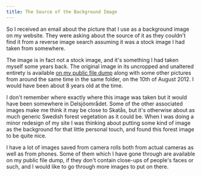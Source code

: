 ```yaml
---
title: The Source of the Background Image
---
```


So I received an email about the picture that I use as a background image on my website. They were asking about the source of it as they couldn't find it from a reverse image search assuming it was a stock image I had taken from somewhere.

<!--more-->

The image is in fact not a stock image, and it's something I had taken myself some years back. The original image in its uncropped and unaltered entirety is available [on my public file dump](https://files.voxelmanip.se/photos/vegetation/DSC_0006.JPG) along with some other pictures from around the same time in the same folder, on the 10th of August 2012. I would have been about 8 years old at the time.

I don't remember where exactly where this image was taken but it would have been somewhere in Delsjöområdet. Some of the other associated images make me think it may be close to Skatås, but it's otherwise about as much generic Swedish forest vegetation as it could be. When I was doing a minor redesign of my site I was thinking about putting some kind of image as the background for that little personal touch, and found this forest image to be quite nice.

I have a lot of images saved from camera rolls both from actual cameras as well as from phones. Some of them which I have gone through are available on my public file dump, if they don't contain close-ups of people's faces or such, and I would like to go through more images to put on there.
